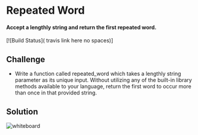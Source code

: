 # Repeated Word
#### Accept a lengthly string and return the first repeated word.
[![Build Status]( travis link here no spaces)]

## Challenge
* Write a function called repeated_word which takes a lengthly string parameter as its unique input. Without utilizing any of the built-in library methods available to your language, return the first word to occur more than once in that provided string.

## Solution
![whiteboard](../repeated_word.jpeg)